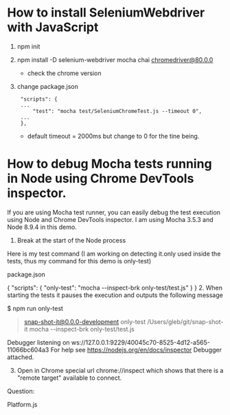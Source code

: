 # How to install SeleniumWebdriver with JavaScript
1. npm init

2. npm install -D selenium-webdriver mocha chai chromedriver@80.0.0 
   * check the chrome version

3. change package.json

        "scripts": {
        ...
            "test": "mocha test/SeleniumChromeTest.js --timeout 0",
        ...
        },
    
    * default timeout = 2000ms but change to 0 for the tine being.


# How to debug Mocha tests running in Node using Chrome DevTools inspector.
If you are using Mocha test runner, you can easily debug the test execution using Node and Chrome DevTools inspector. I am using Mocha 3.5.3 and Node 8.9.4 in this demo.

1. Break at the start of the Node process

Here is my test command (I am working on detecting it.only used inside the tests, thus my command for this demo is only-test)

package.json

{
  "scripts": {
    "only-test": "mocha --inspect-brk only-test/test.js"
  }
}
2. When starting the tests it pauses the execution and outputs the following message


$ npm run only-test

> snap-shot-it@0.0.0-development only-test /Users/gleb/git/snap-shot-it
> mocha --inspect-brk only-test/test.js

Debugger listening on ws://127.0.0.1:9229/40045c70-8525-4d12-a565-11066bc604a3
For help see https://nodejs.org/en/docs/inspector
Debugger attached.

3. Open in Chrome special url chrome://inspect which shows that there is a "remote target" available to connect.


Question:

Platform.js